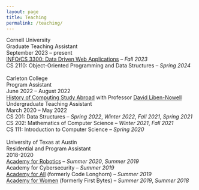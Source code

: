 ```yaml
---
layout: page
title: Teaching
permalink: /teaching/
---
```

<link rel="stylesheet" href="/assets/css/main.css">
<div class="project-heading">Cornell University</div>
<div class="small-spacer"></div>
<div class="project-title">Graduate Teaching Assistant</div>
<div class ="time">September 2023 – present</div>
<div class="tiny-spacer"></div>
<div class="project-content"><a href="https://www.jeffrz.com/info3300/">INFO/CS 3300: Data Driven Web Applications</a> – <em>Fall 2023</em></div>
<div class="project-content">CS 2110: Object-Oriented Programming and Data Structures – <em>Spring 2024</em></div>
<br>
<div class="project-heading">Carleton College</div>
<div class="small-spacer"></div>
<div class="project-title">Program Assistant</div>
<div class ="time">June 2022 – August 2022</div>
<div class="tiny-spacer"></div>
<div class="project-content"><a href="https://www.carleton.edu/ocs/computing/">History of Computing Study Abroad</a> with Professor <a href="https://cs.carleton.edu/faculty/dln/">David Liben-Nowell</a></div>
<div class="small-spacer"></div>
<div class="project-title">Undergraduate Teaching Assistant</div>
<div class ="time">March 2020 – May 2022</div>
<div class="tiny-spacer"></div>
<div class="project-content">CS 201: Data Structures – <em>Spring 2022</em>, <em>Winter 2022</em>, <em>Fall 2021</em>, <em>Spring 2021</em></div>
<div class="project-content">CS 202: Mathematics of Computer Science – <em>Winter 2021</em>, <em>Fall 2021</em></div>
<div class="project-content">CS 111: Introduction to Computer Science – <em>Spring 2020</em></div>
<br>
<div class="project-heading">University of Texas at Austin</div>
<div class="small-spacer"></div>
<div class="project-title">Residential and Program Assistant</div>
<div class ="time">2018-2020</div>
<div class="tiny-spacer"></div>
<div class="project-content"><a href="https://www.cs.utexas.edu/outreach/academies/robotics">Academy for Robotics</a> – <em>Summer 2020</em>, <em>Summer 2019</em></div>
<div class="project-content">Academy for Cybersecurity – <em>Summer 2019</em></div>
<div class="project-content"><a href="https://www.cs.utexas.edu/outreach/academies/all">Academy for All</a> (formerly Code Longhorn) – <em>Summer 2019</em></div>
<div class="project-content"><a href="https://www.cs.utexas.edu/outreach/academies/women">Academy for Women</a> (formerly First Bytes) – <em>Summer 2019</em>, <em>Summer 2018</em></div>